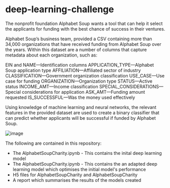 # deep-learning-challenge

The nonprofit foundation Alphabet Soup wants a tool that can help it select the applicants for funding with the best chance of success in their ventures. 

Alphabet Soup’s business team, provided a CSV containing more than 34,000 organizations that have received funding from Alphabet Soup over the years. Within this dataset are a number of columns that capture metadata about each organization, such as:

EIN and NAME—Identification columns
APPLICATION_TYPE—Alphabet Soup application type
AFFILIATION—Affiliated sector of industry
CLASSIFICATION—Government organization classification
USE_CASE—Use case for funding
ORGANIZATION—Organization type
STATUS—Active status
INCOME_AMT—Income classification
SPECIAL_CONSIDERATIONS—Special considerations for application
ASK_AMT—Funding amount requested
IS_SUCCESSFUL—Was the money used effectively

Using knowledge of machine learning and neural networks, the relevant features in the provided dataset are used to create a binary classifier that can predict whether applicants will be successful if funded by Alphabet Soup.

![image](https://github.com/lishanisrikaran/deep-learning-challenge/assets/126973634/0bb57403-28b5-4f3b-b68a-d8fef524e155)

The following are contained in this repository:
- The AlphabetSoupCharity.ipynb - This contains the inital deep learning model
- The AlphabetSoupCharity.ipynb - This contains the an adapted deep learning model which optimises the initial model's performance
- H5 files for AlphabetSoupCharity and AlphabetSoupCharity
- A report which summarises the results of the models created
